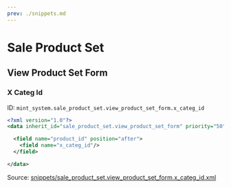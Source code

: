 ```yaml
---
prev: ./snippets.md
---
```

# Sale Product Set
## View Product Set Form  
### X Categ Id  
ID: `mint_system.sale_product_set.view_product_set_form.x_categ_id`  
```xml
<?xml version="1.0"?>
<data inherit_id="sale_product_set.view_product_set_form" priority="50">

  <field name="product_id" position="after">
    <field name="x_categ_id"/>
  </field>

</data>

```
Source: [snippets/sale_product_set.view_product_set_form.x_categ_id.xml](https://github.com/Mint-System/Odoo-Development/tree/14.0/snippets/sale_product_set.view_product_set_form.x_categ_id.xml)

